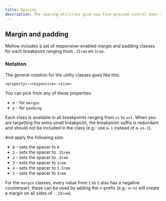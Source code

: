 ```yaml
---
title: Spacing
description: The spacing utilities give you fine-grained control over the margin and padding of your elements in a responsive manner.
---
```


## Margin and padding
Mellow includes a set of responsive-enabled margin and padding classes for each breakpoint ranging from `.25rem` en `3rem`.

### Notation
The general notation for the utility classes goes like this:

`<property>-<responsive>-<size>`

You can pick from any of these properties:

* `m` - for `margin`
* `p` - for `padding`

Each class is available in all breakpoints ranging from `xs` to `xxl`. When you are targetting the extra small breakpoint, the breakpoint-suffix is redundant and should not be included in the class (e.g.: use `m-1` instead of `m-xs-1`).

And apply the following size:

* `0` - sets the spacer to `0`
* `1` - sets the spacer to `.25rem`
* `2` - sets the spacer to `.5rem`
* `3` - sets the spacer to `1rem`
* `4` - sets the spacer to `1.5rem`
* `5` - sets the spacer to `3rem`

For the `margin` classes, every value from `1` to `5` also has a negative counterpart, these can be used by adding the `n`-prefix (e.g.: `m-n1` will create a margin on all sides of `-.25rem`).
